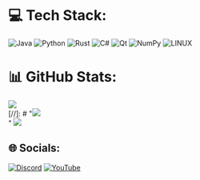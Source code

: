 # 💻 Tech Stack:
![Java](https://img.shields.io/badge/java-%23ED8B00.svg?style=for-the-badge&logo=java&logoColor=white) ![Python](https://img.shields.io/badge/python-3670A0?style=for-the-badge&logo=python&logoColor=ffdd54) ![Rust](https://img.shields.io/badge/rust-%23000000.svg?style=for-the-badge&logo=rust&logoColor=white) ![C#](https://img.shields.io/badge/c%23-%23239120.svg?style=for-the-badge&logo=c-sharp&logoColor=white) ![Qt](https://img.shields.io/badge/Qt-%23217346.svg?style=for-the-badge&logo=Qt&logoColor=white) ![NumPy](https://img.shields.io/badge/numpy-%23013243.svg?style=for-the-badge&logo=numpy&logoColor=white) ![LINUX](https://img.shields.io/badge/Linux-FCC624?style=for-the-badge&logo=linux&logoColor=black)

# 📊 GitHub Stats:
![](https://github-readme-stats.vercel.app/api?username=Ardnys&theme=midnight-purple&hide_border=true&include_all_commits=false&count_private=false)<br/>
[//]: # "![](https://github-readme-streak-stats.herokuapp.com/?user=Ardnys&theme=midnight-purple&hide_border=true)<br/>"
![](https://github-readme-stats.vercel.app/api/top-langs/?username=Ardnys&theme=midnight-purple&hide_border=true&include_all_commits=false&count_private=false&layout=compact)

## 🌐 Socials:
[![Discord](https://img.shields.io/badge/Discord-%237289DA.svg?logo=discord&logoColor=white)](https://discord.gg/Ardnys#3280) [![YouTube](https://img.shields.io/badge/YouTube-%23FF0000.svg?logo=YouTube&logoColor=white)](https://youtube.com/@ardnys35) 
